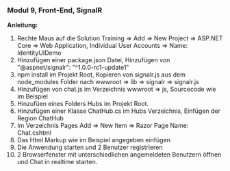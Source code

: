﻿### Modul 9, Front-End, SignalR

**Anleitung:**
  1. Rechte Maus auf die Solution Training => Add => New Project => ASP.NET Core => Web Application, Individual User Accounts => Name: IdentityUIDemo
  2. Hinzufügen einer package.json Datei, Hinzufügen von "@aspnet/signalr": "^1.0.0-rc1-update1"
  3. npm install im Projekt Root, Kopieren von signalr.js aus dem node_modules Folder nach wwwroot => lib => signalr => signalr.js
  4. Hinzufügen von chat.js im Verzeichnis wwwroot => js, Sourcecode wie im Beispiel
  5. Hinzufüen eines Folders Hubs im Projekt Root.
  6. Hinzufügen einer Klasse ChatHub.cs im Hubs Verzeichnis, Einfügen der Region ChatHub
  7. Im Verzeichnis Pages Add => New Item => Razor Page Name: Chat.cshtml
  8. Das Html Markup wie im Beispiel angegeben einfügen
  9. Die Anwendung starten und 2 Benutzer registrieren
  10. 2 Browserfenster mit unterschiedlichen angemeldeten Benutzern öffnen und Chat in realtime starten.